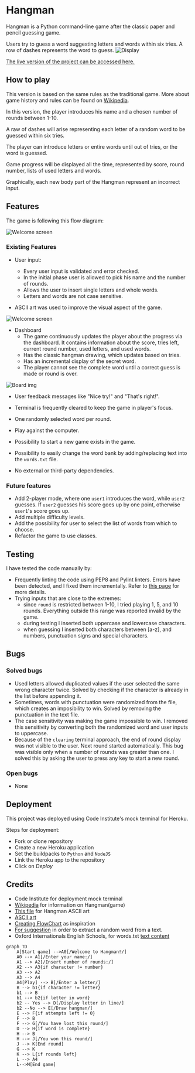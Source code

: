 # Hangman

Hangman is a Python command-line game after the classic paper and pencil guessing game.

Users try to guess a word suggesting letters and words within six tries. A row of dashes represents the word to guess.
![Display](assets/images/responsive.jpg)

[The live version of the project can be accessed here.](https://antocim-hangman.herokuapp.com/)

## How to play

This version is based on the same rules as the traditional game. More about game history and rules can be found on [Wikipedia](https://en.wikipedia.org/wiki/Hangman_(game)).

In this version, the player introduces his name and a chosen number of rounds between 1-10.

A raw of dashes will arise representing each letter of a random word to be guessed within six tries.

The player can introduce letters or entire words until out of tries, or the word is guessed. 

Game progress will be displayed all the time, represented by score, round number, lists of used letters and words.

Graphically, each new body part of the Hangman represent an incorrect input.

## Features

The game is following this flow diagram:

![Welcome screen](assets/images/flowchart.png)

### Existing Features

- User input:
    - Every user input is validated and error checked.
    - In the initial phase user is allowed to pick his name and the number of rounds.
    - Allows the user to insert single letters and whole words.
    - Letters and words are not case sensitive.

- ASCII art was used to improve the visual aspect of the game.

![Welcome screen](assets/images/welcome-screen.jpg)

- Dashboard
    - The game continuously updates the player about the progress via the dashboard. It contains information about the score, tries left, current round number, used letters, and used words.
    - Has the classic hangman drawing, which updates based on tries.
    - Has an incremental display of the secret word.
    - The player cannot see the complete word until a correct guess is made or round is over.

![Board img](assets/images/Board1.jpg)

- User feedback messages like "Nice try!" and "That's right!".

- Terminal is frequently cleared to keep the game in player's focus.

- One randomly selected word per round.

- Play against the computer.

- Possibility to start a new game exists in the game.

- Possibility to easily change the word bank by adding/replacing text into the `words.txt` file.

- No external or third-party dependencies.

### Future features
- Add 2-player mode, where one `user1` introduces the word, while `user2` guesses. If `user2` guesses his score goes up by one point, otherwise `user1`'s score goes up.
- Add multiple difficulty levels.
- Add the possibility for user to select the list of words from which to choose.
- Refactor the game to use classes.

## Testing
I have tested the code manually by:
- Frequently linting the code using PEP8 and Pylint linters. Errors have been detected, and I fixed them incrementally. Refer to [this page](docs/test.md) for more details.
- Trying inputs that are close to the extremes:
    - since `round` is restricted between 1-10, I tried playing 1, 5, and 10 rounds. Everything outside this range was reported invalid by the game. 
    - during testing I inserted both uppercase and lowercase characters.
    - when guessing I inserted both characters between [a-z], and numbers, punctuation signs and special characters.


## Bugs

### Solved bugs
- Used letters allowed duplicated values if the user selected the same wrong character twice. Solved by checking if the character is already in the list before appending it.
- Sometimes, words with punctuation were randomized from the file, which creates an imposibility to win. Solved by removing the punctuation in the text file.
- The case sensitivity was making the game impossible to win. I removed this sensitivity by converting both the randomized word and user inputs to uppercase.
- Because of the `clearing` terminal approach, the end of round display was not visible to the user. Next round started automatically. This bug was visible only when a number of rounds was greater than one. I solved this by asking the user to press any key to start a new round. 

### Open bugs
- None

## Deployment

This project was deployed using Code Institute's mock terminal for Heroku.

Steps for deployment:
- Fork or clone repository
- Create a new Heroku application
- Set the buildpacks to `Python` and `NodeJS`
- Link the Heroku app to the repository
- Click on *Deploy*

## Credits
- Code Institute for deployment mock terminal
- [Wikipedia](https://en.wikipedia.org/wiki/Hangman_(game)) for information on Hangman(game)
- [This file](https://gist.github.com/chrishorton/8510732aa9a80a03c829b09f12e20d9c) for Hangman ASCII art
- [ASCII art](https://fsymbols.com/text-art/#all_cats)
- [Creating FlowChart](https://mermaid.live) as inspiration
- [For suggestion](https://www.geeksforgeeks.org/pulling-a-random-word-or-string-from-a-line-in-a-text-file-in-python/) in order to extract a random word from a text.
- Oxford Internationals English Schools, for words.txt [text content](https://www.oxfordinternationalenglish.com/a-brief-history-of-the-english-language/)



```mermaid
graph TD 
    A[Start game] -->A0[/Welcome to Hangman!/]
    A0 --> A1[/Enter your name:/]
    A1 --> A2[/Insert number of rounds:/]
    A2 --> A3{if character != number}
    A3 --> A2
    A3 --> A4
    A4[Play] --> B[/Enter a letter/]
    B --> b1{if character != letter}
    b1 --> B
    b1 --> b2{if letter in word}
    b2 -- Yes --> D[/Display letter in line/]
    b2 --No --> E[/Draw hangman/]
    E --> F{if attempts left != 0}
    F --> B
    F --> G[/You have lost this round/] 
    D --> H{if word is complete}
    H --> B
    H --> J[/You won this round/] 
    J --> K[End round]
    G --> K 
    K --> L{if rounds left}
    L --> A4
    L-->M[End game]
    
    
```